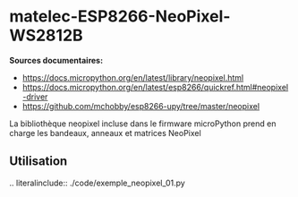 # matelec-ESP8266-NeoPixel-WS2812B

**Sources documentaires:** 
 * https://docs.micropython.org/en/latest/library/neopixel.html
 * https://docs.micropython.org/en/latest/esp8266/quickref.html#neopixel-driver
 * https://github.com/mchobby/esp8266-upy/tree/master/neopixel
 
 La bibliothèque neopixel incluse dans le firmware microPython prend en charge les bandeaux, anneaux et matrices NeoPixel
 
 Utilisation
 -----------
 .. literalinclude:: ./code/exemple_neopixel_01.py
 

